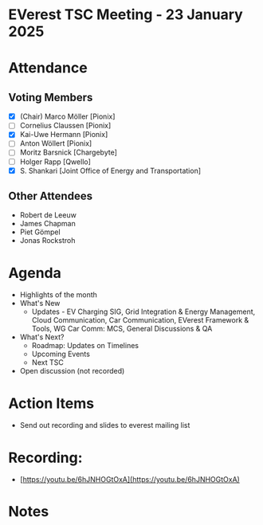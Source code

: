 # EVerest TSC Meeting - 23 January 2025

# Attendance

## Voting Members

- [x] (Chair) Marco Möller [Pionix]
- [ ] Cornelius Claussen [Pionix]
- [x] Kai-Uwe Hermann [Pionix]
- [ ] Anton Wöllert [Pionix]
- [ ] Moritz Barsnick [Chargebyte]
- [ ] Holger Rapp [Qwello]
- [x] S. Shankari [Joint Office of Energy and Transportation]

## Other Attendees
- Robert de Leeuw
- James Chapman
- Piet Gömpel
- Jonas Rockstroh

# Agenda

- Highlights of the month
- What's New
    - Updates - EV Charging SIG, Grid Integration & Energy Management, Cloud Communication, Car Communication, EVerest Framework & Tools, WG Car Comm: MCS, General Discussions & QA
- What's Next?
    - Roadmap: Updates on Timelines
    - Upcoming Events
    - Next TSC
- Open discussion (not recorded)

# Action Items
- Send out recording and slides to everest mailing list

# Recording:
- [https://youtu.be/6hJNHOGtOxA](https://youtu.be/6hJNHOGtOxA)

# Notes
